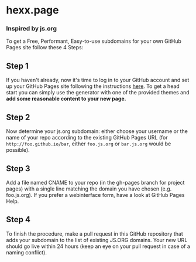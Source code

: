 # hexx.page
### Inspired by js.org

To get a Free, Performant, Easy-to-use subdomains for your own GitHub Pages site follow these 4 Steps:

## Step 1
If you haven't already, now it's time to log in to your GitHub account and set up your GitHub Pages site following the instructions [here](https://pages.github.com/). To get a head start you can simply use the generator with one of the provided themes and **add some reasonable content to your new page.**

## Step 2
Now determine your js.org subdomain: either choose your username or the name of your repo according to the existing GitHub Pages URL (for ``http://foo.github.io/bar``, either ``foo.js.org`` or ``bar.js.org`` would be possible).

## Step 3
Add a file named CNAME to your repo (in the gh-pages branch for project pages) with a single line matching the domain you have chosen (e.g. foo.js.org). If you prefer a webinterface form, have a look at GitHub Pages Help.

## Step 4
To finish the procedure, make a pull request in this GitHub repository that adds your subdomain to the list of existing JS.ORG domains. Your new URL should go live within 24 hours (keep an eye on your pull request in case of a naming conflict).
